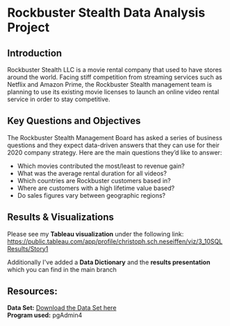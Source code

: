 # Rockbuster Stealth Data Analysis Project

## Introduction

Rockbuster Stealth LLC is a movie rental company that used to have stores around the world. Facing stiff competition from streaming services such as Netflix and Amazon Prime, the Rockbuster Stealth management team is planning to use its existing movie licenses to launch an online video rental service in order to stay competitive.

## Key Questions and Objectives

The Rockbuster Stealth Management Board has asked a series of business questions and they expect data-driven answers that they can use for their 2020 company strategy. Here are the main questions they’d like to answer:
* Which movies contributed the most/least to revenue gain?
* What was the average rental duration for all videos?
* Which countries are Rockbuster customers based in?
* Where are customers with a high lifetime value based?
* Do sales figures vary between geographic regions?

## Results & Visualizations
Please see my **Tableau visualization** under the following link:
https://public.tableau.com/app/profile/christoph.sch.neseiffen/viz/3_10SQLResults/Story1 

Additionally I've added a **Data Dictionary** and the **results presentation** which you can find in the main branch

## Resources:
**Data Set:** [Download the Data Set here](http://www.postgresqltutorial.com/wp-content/uploads/2019/05/dvdrental.zip) <br>
**Program used:** pgAdmin4




